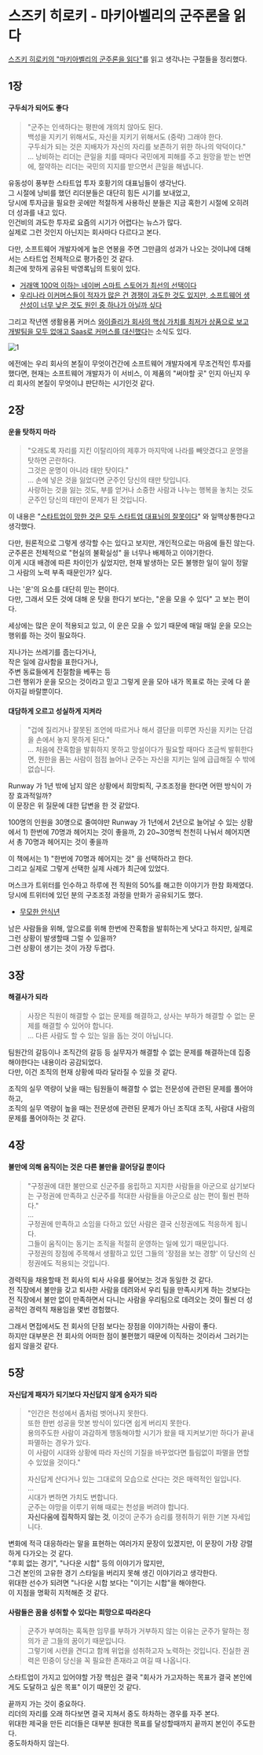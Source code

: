 # 스즈키 히로키 - 마키아벨리의 군주론을 읽다

[스즈키 히로키의 "마키아벨리의 군주론을 읽다"](https://m.yes24.com/Goods/Detail/41790780)를 읽고 생각나는 구절들을 정리했다.

## 1장

#### 구두쇠가 되어도 좋다

> "군주는 인색하다는 평판에 개의치 않아도 된다.  
> 백성을 지키기 위해서도, 자신을 지키기 위해서도 (중략) 그래야 한다.  
> 구두쇠가 되는 것은 지배자가 자신의 자리를 보존하기 위한 하나의 악덕이다."  
> ...
> 낭비하는 리더는 큰일을 치를 때마다 국민에게 피해를 주고 원망을 받는 반면에, 절약하는 리더는 국민의 지지를 받으면서 큰일을 해냅니다.

유동성이 풍부한 스타트업 투자 호황기의 대표님들이 생각난다.  
그 시절에 낭비를 했던 리더분들은 대단히 힘든 시기를 보내었고,  
당시에 투자금을 필요한 곳에만 적절하게 사용하신 분들은 지금 혹한기 시절에 오히려 더 성과를 내고 있다.  
인건비의 과도한 투자로 요즘의 시기가 어렵다는 뉴스가 많다.  
실제로 그런 것인지 아닌지는 회사마다 다르다고 본다.  
  
다만, 소프트웨어 개발자에게 높은 연봉을 주면 그만큼의 성과가 나오는 것이냐에 대해서는 스타트업 전체적으로 평가중인 것 같다.  
최근에 핫하게 공유된 박영록님의 트윗이 있다.

- [거래액 100억 이하는 네이버 스마트 스토어가 최선의 선택이다](https://twitter.com/pakyoungrok/status/1829342829543674238)
- [우리나라 이커머스들이 적자가 많은 건 경쟁이 과도한 것도 있지만, 소프트웨어 생산성이 너무 낮은 것도 원인 중 하나가 아닐까 싶다](https://twitter.com/pakyoungrok/status/1829158146369290521)

그리고 작년엔 생활용품 커머스 [와이즐리가 회사의 핵심 가치를 최저가 상품으로 보고 개발팀을 모두 없애고 Saas로 커머스를 대신했다](https://cbiz.chosun.com/svc/bulletin/bulletin_art.html?contid=2023032600041)는 소식도 있다.  

![1](./images/1.png)

에전에는 우리 회사의 본질이 무엇이건간에 소프트웨어 개발자에게 무조건적인 투자를 했다면, 현재는 소프트웨어 개발자가 이 서비스, 이 제품의 "써야할 곳" 인지 아닌지 우리 회사의 본질이 무엇이냐 판단하는 시기인것 같다.

## 2장

#### 운을 탓하지 마라

> "오래도록 자리를 지킨 이탈리아의 제후가 마지막에 나라를 빼앗겼다고 운명을 탓하면 곤란하다.  
> 그것은 운명이 아니라 태만 탓이다."  
> ...
> 손에 넣은 것을 잃었다면 군주인 당신의 태만 탓입니다.  
> 사랑하는 것을 잃는 것도, 부를 얻거나 소중한 사람과 나누는 행복을 놓치는 것도 군주인 당신의 태만이 문제가 된 것입니다.

이 내용은 "[스타트업이 망한 것은 모두 스타트업 대표님의 잘못이다](https://www.linkedin.com/posts/douglasguen_qwurbaqya-swmtnktxuslhqsvsmp-qsvsmpstcslh-activity-7229268927057383424-M1rn?utm_source=share&utm_medium=member_desktop)" 와 일맥상통한다고 생각했다.  
  
다만, 원론적으로 그렇게 생각할 수는 있다고 보지만, 개인적으로는 마음에 들진 않는다.  
군주론은 전체적으로 "현실의 불확실성" 을 너무나 배제하고 이야기한다.  
이게 시대 배경에 따른 차이인가 싶었지만, 현재 발생하는 모든 불행한 일이 일이 정말 그 사람의 노력 부족 때문인가? 싶다.  
  
나는 '운'의 요소를 대단히 믿는 편이다.  
다만, 그래서 모든 것에 대해 운 탓을 한다기 보다는, "운을 모을 수 있다" 고 보는 편이다.  
  
세상에는 많은 운이 적용되고 있고, 이 운은 모을 수 있기 때문에 매일 매일 운을 모으는 행위를 하는 것이 필요하다.  
  
지나가는 쓰레기를 줍는다거나,  
작은 일에 감사함을 표한다거나,  
주변 동료들에게 친절함을 베푸는 등  
그런 행위가 운을 모으는 것이라고 믿고 그렇게 운을 모아 내가 목표로 하는 곳에 다 쏟아지길 바랄뿐이다.  
  
#### 대담하게 오르고 성실하게 지켜라

> "겁에 질리거나 잘못된 조언에 따르거나 해서 결단을 미루면 자신을 지키는 단검을 손에서 놓지 못하게 된다."  
> ...
> 처음에 잔혹함을 발휘하지 못하고 망설이다가 필요할 때마다 조금씩 발휘한다면, 원한을 품는 사람이 점점 늘어나 군주는 자신을 지키는 일에 급급해질 수 밖에 없습니다.

Runway 가 1년 밖에 남지 않은 상황에서 희망퇴직, 구조조정을 한다면 어떤 방식이 가장 효과적일까?  
이 문장은 위 질문에 대한 답변을 한 것 같았다.  
  
100명의 인원을 30명으로 줄여야만 Runway 가 1년에서 2년으로 늘어날 수 있는 상황에서 1) 한번에 70명과 헤어지는 것이 좋을까, 2) 20~30명씩 천천히 나눠서 헤어지면서 총 70명과 헤어지는 것이 좋을까  
  
이 책에서는 1) "한번에 70명과 헤어지는 것" 을 선택하라고 한다.  
그리고 실제로 그렇게 선택한 실제 사례가 최근에 있었다.  
  
머스크가 트위터를 인수하고 하루에 전 직원의 50%를 해고한 이야기가 한참 화제였다.  
당시에 트위터에 있던 분의 구조조정 과정을 만화가 공유되기도 했다.

- [무모한 안식년](https://tobe.aladin.co.kr/s/9193)

남은 사람들을 위해, 앞으로를 위해 한번에 잔혹함을 발휘하는게 낫다고 하지만, 실제로 그런 상황이 발생할때 그럴 수 있을까?  
그런 상황이 생기는 것이 가장 두렵다.

## 3장

#### 해결사가 되라

> 사장은 직원이 해결할 수 없는 문제를 해결하고, 상사는 부하가 해결할 수 없는 문제를 해결할 수 있어야 합니다.  
> ...
> 다른 사람도 할 수 있는 일을 돕는 것이 아닙니다.

팀원간의 갈등이나 조직간의 갈등 등 실무자가 해결할 수 없는 문제를 해결하는데 집중해야한다는 내용이라 공감되었다.  
다만, 이건 조직의 현재 상황에 따라 달라질 수 있을 것 같다.  
  
조직의 실무 역량이 낮을 때는 팀원들이 해결할 수 없는 전문성에 관련된 문제를 풀어야하고,  
조직의 실무 역량이 높을 때는 전문성에 관련된 문제가 아닌 조직대 조직, 사람대 사람의 문제를 풀어야하는 것 같다.

## 4장

#### 불만에 의해 움직이는 것은 다른 불만을 끌어당길 뿐이다

> "구정권에 대한 불만으로 신군주를 옹립하고 지지한 사람들을 아군으로 삼기보다는 구정권에 만족하고 신군주를 적대한 사람들을 아군으로 삼는 편이 훨씬 편하다."  
> ...  
> 구정권에 만족하고 소임을 다하고 있던 사람은 결국 신정권에도 적응하게 됩니다.  
> 그들이 움직이는 동기는 조직을 적절히 운영하는 일에 있기 때문입니다.  
> 구정권의 장점에 주목해서 생활하고 있던 그들의 '장점을 보는 경향' 이 당신의 신정권에도 적용되는 것입니다.

경력직을 채용할때 전 회사의 퇴사 사유를 물어보는 것과 동일한 것 같다.  
전 직장에서 불만을 갖고 퇴사한 사람을 데려와서 우리 팀을 만족시키게 하는 것보다는 전 직장에서 불만 없이 만족하면서 다니는 사람을 우리팀으로 데려오는 것이 훨씬 더 성공적인 경력직 채용임을 몇번 경험했다.  
  
그래서 면접에서도 전 회사의 단점 보다는 장점을 이야기하는 사람이 좋다.  
하지만 대부분은 전 회사의 어떠한 점이 불편했기 때문에 이직하는 것이라서 그러기는 쉽지 않을것 같다.

## 5장

#### 자신답게 패자가 되기보다 자신답지 않게 승자가 되라

> "인간은 천성에서 좀처럼 벗어나지 못한다.  
> 또한 한번 성공을 맛본 방식이 있다면 쉽게 버리지 못한다.  
> 용의주도한 사람이 과감하게 행동해야할 시기가 왔을 때 지켜보기만 하다가 끝내 파멸하는 경우가 있다.  
> 이 사람이 시대와 상황에 따라 자신의 기질을 바꾸었다면 틀림없이 파멸을 면할 수 있었을 것이다."  
>
> 자신답게 산다거나 있는 그대로의 모습으로 산다는 것은 매력적인 일입니다.  
> ...  
> 시대가 변하면 가치도 변합니다.  
> 군주는 야망을 이루기 위해 때로는 천성을 버려야 합니다.  
> **자신다움에 집착하지 않는 것**, 이것이 군주가 승리를 쟁취하기 위한 기본 자세입니다.

변화에 적극 대응하라는 말을 표현하는 여러가지 문장이 있겠지만, 이 문장이 가장 강렬하게 다가오는 것 같다.  
"후회 없는 경기", "나다운 시합" 등의 이야기가 많지만,  
그건 본인의 고유한 경기 스타일을 버리지 못해 생긴 이야기라고 생각한다.  
위대한 선수가 되려면 "나다운 시합 보다는 "이기는 시합"을 해야한다.  
이 지점을 명확히 지적해준 것 같다.

#### 사람들은 꿈을 성취할 수 있다는 희망으로 따라온다

> 군주가 부여하는 혹독한 임무를 부하가 거부하지 않는 이유는 군주가 말하는 정의가 곧 그들의 꿈이기 때문입니다.  
> 그렇기에 시련을 견디고 함께 위업을 성취하고자 노력하는 것입니다.
> 진실한 권력은 민중이 당신을 꼭 필요한 존재라고 여길 때 나옵니다.

스타트업이 가지고 있어야할 가장 핵심은 결국 "회사가 가고자하는 목표가 결국 본인에게도 도달하고 싶은 목표" 이기 때문인 것 같다.  
  
끝까지 가는 것이 중요하다.  
리더의 자리를 오래 하다보면 결국 지쳐서 중도 하차하는 경우를 자주 본다.  
위대한 제국을 만든 리더들은 대부분 원대한 목표를 달성할때까지 끝까지 본인이 주도한다.  
중도하차하지 않는다.